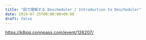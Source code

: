```yaml
---
title: "図で理解する Descheduler / Introduction to Descheduler"
date: 2019-07-25T00:00:00+09:00
draft: false
---
```


<script async class="speakerdeck-embed" data-id="d25008a684ee484895c4fe46e53b6ab3" data-ratio="1.33333333333333" src="//speakerdeck.com/assets/embed.js"></script>

https://k8sjp.connpass.com/event/126207/
